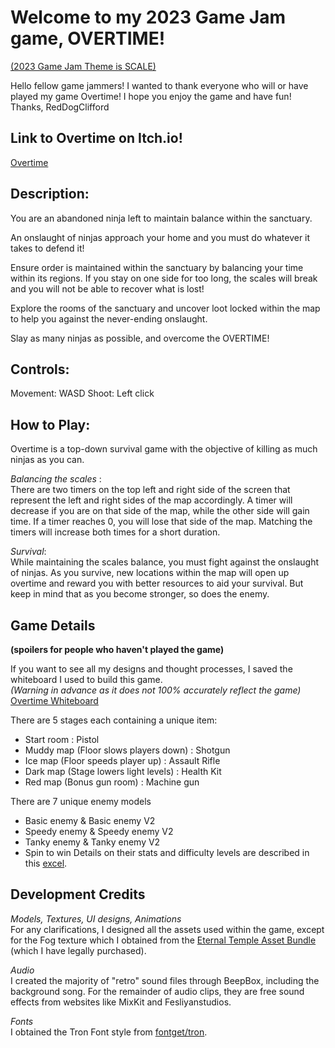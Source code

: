 # Welcome to my 2023 Game Jam game, OVERTIME!
[(2023 Game Jam Theme is SCALE)](https://itch.io/jam/game-off-2023)

Hello fellow game jammers!
I wanted to thank everyone who will or have played my game Overtime!
I hope you enjoy the game and have fun!
Thanks,
RedDogClifford

## Link to Overtime on Itch.io!
[Overtime](https://happyteam.itch.io/overtime)

## Description:
You are an abandoned ninja left to maintain balance within the sanctuary. 

An onslaught of ninjas approach your home and you must do whatever it takes to defend it!

Ensure order is maintained within the sanctuary by balancing your time within its regions. If you stay on one side for too long, the scales will break and you will not be able to recover what is lost!

Explore the rooms of the sanctuary and uncover loot locked within the map to help you against the never-ending onslaught. 

Slay as many ninjas as possible, and overcome the OVERTIME!

## Controls:
Movement: WASD
Shoot: Left click

## How to Play:
Overtime is a top-down survival game with the objective of killing as much ninjas as you can.

<i>Balancing the scales</i> :<br>
There are two timers on the top left and right side of the screen that represent the left and right sides of the map accordingly. A timer will decrease if you are on that side of the map, while the other side will gain time. If a timer reaches 0, you will lose that side of the map. Matching the timers will increase both times for a short duration.

<i>Survival</i>:<br>
While maintaining the scales balance, you must fight against the onslaught of ninjas.
As you survive,  new locations within the map will open up overtime and reward you with better resources to aid your survival. 
But keep in mind that as you become stronger, so does the enemy.

## Game Details
<b>(spoilers for people who haven't played the game)</b>

 If you want to see all my designs and thought processes, I saved the whiteboard I used to build this game.<br>
 <i>(Warning in advance as it does not 100% accurately reflect the game)</i><br>
 [Overtime Whiteboard](https://github.com/RedDogClifford/Overtime/blob/main/Extra/Overtime%20Whiteboard.pdf)

There are 5 stages each containing a unique item:
- Start room : Pistol
- Muddy map (Floor slows players down) : Shotgun
- Ice map (Floor speeds player up) : Assault Rifle
- Dark map (Stage lowers light levels) : Health Kit
- Red map (Bonus gun room) : Machine gun

There are 7 unique enemy models
- Basic enemy & Basic enemy V2
- Speedy enemy & Speedy enemy V2
- Tanky enemy & Tanky enemy V2
- Spin to win
Details on their stats and difficulty levels are described in this [excel](https://docs.google.com/spreadsheets/d/1deTBhlNGN9Mn032dM9XyrdkYY4Z_wkrqofFuXJAGHuU/edit?usp=sharing).

## Development Credits
<i>Models, Textures, UI designs, Animations</i><br>
For any clarifications, I designed all the assets used within the game, except for the Fog texture which I obtained from the [Eternal Temple Asset Bundle](https://assetstore.unity.com/packages/3d/environments/fantasy/eternal-temple-65780) (which I have legally purchased).

<i>Audio</i><br>
I created the majority of "retro" sound files through BeepBox, including the background song.
For the remainder of audio clips, they are free sound effects from websites like MixKit and Fesliyanstudios.

<i>Fonts</i><br>
I obtained the Tron Font style from [fontget/tron](https://www.fontget.com/font/tr2n/). 


